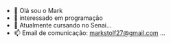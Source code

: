 - 👋 Olá sou o Mark
- 👀 interessado em programação
- 🌱 Atualmente cursando no Senai...
- 📫 Email de comunicação: markstolf27@gmail.com ...
